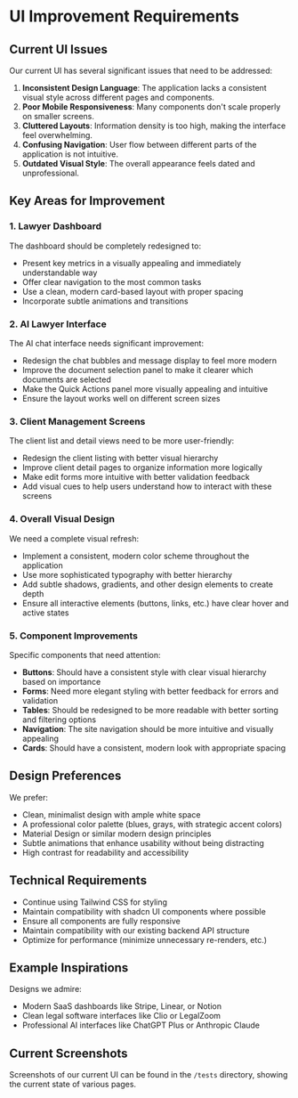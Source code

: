 # UI Improvement Requirements

## Current UI Issues

Our current UI has several significant issues that need to be addressed:

1. **Inconsistent Design Language**: The application lacks a consistent visual style across different pages and components.
2. **Poor Mobile Responsiveness**: Many components don't scale properly on smaller screens.
3. **Cluttered Layouts**: Information density is too high, making the interface feel overwhelming.
4. **Confusing Navigation**: User flow between different parts of the application is not intuitive.
5. **Outdated Visual Style**: The overall appearance feels dated and unprofessional.

## Key Areas for Improvement

### 1. Lawyer Dashboard

The dashboard should be completely redesigned to:
- Present key metrics in a visually appealing and immediately understandable way
- Offer clear navigation to the most common tasks
- Use a clean, modern card-based layout with proper spacing
- Incorporate subtle animations and transitions

### 2. AI Lawyer Interface

The AI chat interface needs significant improvement:
- Redesign the chat bubbles and message display to feel more modern
- Improve the document selection panel to make it clearer which documents are selected
- Make the Quick Actions panel more visually appealing and intuitive
- Ensure the layout works well on different screen sizes

### 3. Client Management Screens

The client list and detail views need to be more user-friendly:
- Redesign the client listing with better visual hierarchy
- Improve client detail pages to organize information more logically
- Make edit forms more intuitive with better validation feedback
- Add visual cues to help users understand how to interact with these screens

### 4. Overall Visual Design

We need a complete visual refresh:
- Implement a consistent, modern color scheme throughout the application
- Use more sophisticated typography with better hierarchy
- Add subtle shadows, gradients, and other design elements to create depth
- Ensure all interactive elements (buttons, links, etc.) have clear hover and active states

### 5. Component Improvements

Specific components that need attention:
- **Buttons**: Should have a consistent style with clear visual hierarchy based on importance
- **Forms**: Need more elegant styling with better feedback for errors and validation
- **Tables**: Should be redesigned to be more readable with better sorting and filtering options
- **Navigation**: The site navigation should be more intuitive and visually appealing
- **Cards**: Should have a consistent, modern look with appropriate spacing

## Design Preferences

We prefer:
- Clean, minimalist design with ample white space
- A professional color palette (blues, grays, with strategic accent colors)
- Material Design or similar modern design principles
- Subtle animations that enhance usability without being distracting
- High contrast for readability and accessibility

## Technical Requirements

- Continue using Tailwind CSS for styling
- Maintain compatibility with shadcn UI components where possible
- Ensure all components are fully responsive
- Maintain compatibility with our existing backend API structure
- Optimize for performance (minimize unnecessary re-renders, etc.)

## Example Inspirations

Designs we admire:
- Modern SaaS dashboards like Stripe, Linear, or Notion
- Clean legal software interfaces like Clio or LegalZoom
- Professional AI interfaces like ChatGPT Plus or Anthropic Claude

## Current Screenshots

Screenshots of our current UI can be found in the `/tests` directory, showing the current state of various pages. 